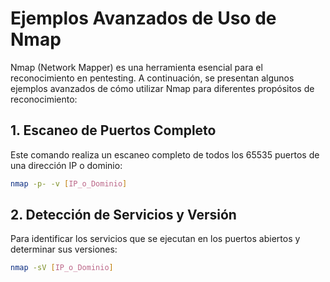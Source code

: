 # Ejemplos Avanzados de Uso de Nmap

Nmap (Network Mapper) es una herramienta esencial para el reconocimiento en pentesting. A continuación, se presentan algunos ejemplos avanzados de cómo utilizar Nmap para diferentes propósitos de reconocimiento:

## 1. Escaneo de Puertos Completo

Este comando realiza un escaneo completo de todos los 65535 puertos de una dirección IP o dominio:

```bash
nmap -p- -v [IP_o_Dominio]
```

## 2. Detección de Servicios y Versión
Para identificar los servicios que se ejecutan en los puertos abiertos y determinar sus versiones:

```bash
nmap -sV [IP_o_Dominio]
```


